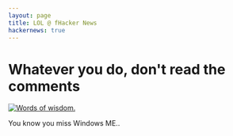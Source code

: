 ```yaml
---
layout: page
title: LOL @ fHacker News
hackernews: true
---
```


# Whatever you do, don't read the comments

<a href="https://news.ycombinator.com/item?id=12302216"><img src="./hacker-news.gif" alt="Words of wisdom." media="(min-width: 1100px)" /></a>

You know you miss Windows ME..
